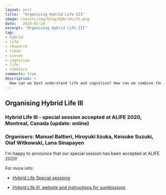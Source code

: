 ```yaml
---
layout: post
title:  "Organising Hybrid Life III"
image: /assets/img/blog/HybridLife.png
date:   2020-02-24
excerpt: "Organising Hybrid life III"
tag:
- hybrid
- life
- research
- riken
- sussex
- cognition
- life
- robotics
comments: true
description: >
  How can we best understand life and cognition? How can we combine the results of different technological advances with natural organisms?
---
```


## Organising Hybrid Life III
### Hybrid Life III - special session accepted at ALIFE 2020, Montreal, Canada (update: online)
### Organisers: Manuel Baltieri, Hiroyuki Iizuka, Keisuke Suzuki, Olaf Witkowski, Lana Sinapayen

I'm happy to announce that our special session has been accepted at ALIFE 2020!

For more info:

- [Hybrid Life Special sessions](https://manuelbaltieri.com/research/2019-11-03-hybrid-life/)

- [Hybrid Life III, website and instructions for sumbissions](https://sites.google.com/view/hybrid-life-iii/)